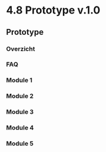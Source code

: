 # 4.8 Prototype v.1.0

## Prototype

### Overzicht



### FAQ



### Module 1



### Module 2



### Module 3



### Module 4



### Module 5


